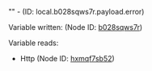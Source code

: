 "" - (ID: local.b028sqws7r.payload.error)

Variable written:
 (Node ID: [b028sqws7r](../nodes/b028sqws7r.md))

Variable reads:
* Http (Node ID: [hxmqf7sb52](../nodes/hxmqf7sb52.md))
